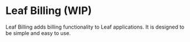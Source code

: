 # Leaf Billing (WIP)

Leaf Billing adds billing functionality to Leaf applications. It is designed to be simple and easy to use.

